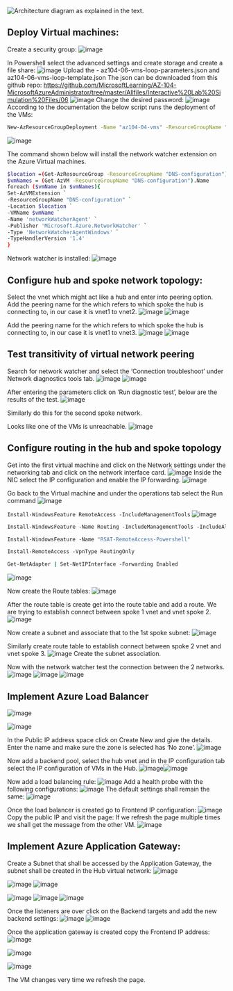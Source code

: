 ![Architecture diagram as explained in the text.](https://learn.microsoft.com/en-us/training/wwl-azure/configure-azure-load-balancer/media/lab-06.png)

## Deploy Virtual machines:
Create a security group:
![image](https://github.com/karthi770/Azure_VNet_NSG_Bastion/assets/102706119/8a8a7177-bda3-4a3f-a533-181e5ff4d173)

In Powershell select the advanced settings and create storage and create a file share:
![image](https://github.com/karthi770/Azure_VNet_NSG_Bastion/assets/102706119/feee6309-06be-4de2-87f5-24686c671878)
Upload the - az104-06-vms-loop-parameters.json and az104-06-vms-loop-template.json
The json can be downloaded from this github repo:
https://github.com/MicrosoftLearning/AZ-104-MicrosoftAzureAdministrator/tree/master/Allfiles/Interactive%20Lab%20Simulation%20Files/06
![image](https://github.com/karthi770/Jira_GitHub_intergration_Python/assets/102706119/a6435a87-dd5e-4f9c-96a2-15d483e718e2)
Change the desired password:
![image](https://github.com/karthi770/Jira_GitHub_intergration_Python/assets/102706119/d6b17514-41bf-4c86-afe2-defc9053de8c)
According to the documentation the below script runs the deployment of the VMs:
```sh
New-AzResourceGroupDeployment -Name "az104-04-vms" -ResourceGroupName "DNS-configuration" -TemplateParameterFile "az104-06-vms-loop-parameters.json" -TemplateFile "az104-06-vms-loop-template.json"
```
![image](https://github.com/karthi770/Azure_VNet_NSG_Bastion/assets/102706119/fc37a1cb-3694-42e9-84ea-68bd59ae3f49)

The command shown below will install the network watcher extension on the Azure Virtual machines.
```sh
$location =(Get-AzResourceGroup -ResourceGroupName "DNS-configuration").location
$vmNames = (Get-AzVM -ResourceGroupName "DNS-configuration").Name
foreach ($vmName in $vmNames){
Set-AzVMExtension `
-ResourceGroupName "DNS-configuration" `
-Location $location `
-VMName $vmName `
-Name 'networkWatcherAgent' `
-Publisher 'Microsoft.Azure.NetworkWatcher' `
-Type 'NetworkWatcherAgentWindows' `
-TypeHandlerVersion '1.4' 
}
```
Network watcher is installed:
![image](https://github.com/karthi770/Azure_VNet_NSG_Bastion/assets/102706119/07139b4f-5302-4300-a025-38e160f997c6)

## Configure hub and spoke network topology:

Select the vnet which might act like a hub and enter into peering option. Add the peering name for the which refers to which spoke the hub is connecting to, in our case it is vnet1 to vnet2. 
![image](https://github.com/karthi770/Jira_GitHub_intergration_Python/assets/102706119/05bbfa86-937a-49e0-8c65-80941d97a78d)
![image](https://github.com/karthi770/Jira_GitHub_intergration_Python/assets/102706119/ccc494e9-db62-4a4d-8191-99030f03b85b)

Add the peering name for the which refers to which spoke the hub is connecting to, in our case it is vnet1 to vnet3. 
![image](https://github.com/karthi770/Jira_GitHub_intergration_Python/assets/102706119/dd1f1019-6e52-4a80-80be-06bbfda45705)
![image](https://github.com/karthi770/Jira_GitHub_intergration_Python/assets/102706119/4b394bc7-6b4a-4e9c-a7f0-88fc5bed72ce)


## Test transitivity of virtual network peering
Search for network watcher and select the ‘Connection troubleshoot’ under Network diagnostics tools tab.
![image](https://github.com/karthi770/Jira_GitHub_intergration_Python/assets/102706119/612a6b1d-48ec-439e-81fb-05de20fc80ed)
![image](https://github.com/karthi770/Jira_GitHub_intergration_Python/assets/102706119/6e3cd614-ec7b-4c38-a43d-3580eb4c80c4)

After entering the parameters click on ‘Run diagnostic test’, below are the results of the test.
![image](https://github.com/karthi770/Jira_GitHub_intergration_Python/assets/102706119/45f193c0-df12-41d1-a77d-7097e90ce01b)

Similarly do this for the second spoke network.

Looks like one of the VMs is unreachable.
![image](https://github.com/karthi770/Jira_GitHub_intergration_Python/assets/102706119/dd5a8263-74ac-4169-9e93-f941ab52b22e)



## Configure routing in the hub and spoke topology

Get into the first virtual machine and click on the Network settings under the networking tab and click on the network interface card.
![image](https://github.com/karthi770/Jira_GitHub_intergration_Python/assets/102706119/f2b7d7ce-35b2-4d8f-a566-8db4b38030a0)
Inside the NIC select the IP configuration and enable the IP forwarding.
![image](https://github.com/karthi770/Jira_GitHub_intergration_Python/assets/102706119/1917f970-05f8-4a23-98ab-0a8ab672c611)

Go back to the Virtual machine and under the operations tab select the Run command
![image](https://github.com/karthi770/Jira_GitHub_intergration_Python/assets/102706119/bd5d8960-5f3d-4db8-9ea5-b1e43d3a14fc)

`Install-WindowsFeature RemoteAccess -IncludeManagementTools`
![image](https://github.com/karthi770/Jira_GitHub_intergration_Python/assets/102706119/05e26b14-4588-4027-8e2e-80b7b255e746)

```sh
Install-WindowsFeature -Name Routing -IncludeManagementTools -IncludeAllSubFeature

Install-WindowsFeature -Name "RSAT-RemoteAccess-Powershell"

Install-RemoteAccess -VpnType RoutingOnly

Get-NetAdapter | Set-NetIPInterface -Forwarding Enabled
```

![image](https://github.com/karthi770/Jira_GitHub_intergration_Python/assets/102706119/fd772443-9669-4136-8c7a-19266f2c79e3)

Now create the Route tables:
![image](https://github.com/karthi770/Jira_GitHub_intergration_Python/assets/102706119/b4394197-b33d-47fb-844c-8b53f541ccd6)

After the route table is create get into the route table and add a route. We are trying to establish connect between spoke 1 vnet and vnet spoke 2. 
![image](https://github.com/karthi770/Jira_GitHub_intergration_Python/assets/102706119/d1309946-75db-43dd-9b9b-e2307f46caf2)

Now create a subnet and associate that to the 1st spoke subnet:
![image](https://github.com/karthi770/Jira_GitHub_intergration_Python/assets/102706119/01734276-fffd-4ab0-bf5d-ad1bb60ef614)

Similarly create route table to establish connect between spoke 2 vnet and vnet spoke 3. 
![image](https://github.com/karthi770/Jira_GitHub_intergration_Python/assets/102706119/0884dda9-a910-4e96-a95e-7f880ea20fe2)
Create the subnet association.

Now with the network watcher test the connection between the 2 networks.
![image](https://github.com/karthi770/Azure_VNet_NSG_Bastion/assets/102706119/692a0876-bed0-4e11-94fe-7873f412c71c)
![image](https://github.com/karthi770/Azure_VNet_NSG_Bastion/assets/102706119/e9e91d89-3c7f-4e1e-b034-1e259d96be8e)
![image](https://github.com/karthi770/Azure_VNet_NSG_Bastion/assets/102706119/ca8fd752-12be-48f2-8d88-070071b03cf6)

## Implement Azure Load Balancer
![image](https://github.com/karthi770/Azure_VNet_NSG_Bastion/assets/102706119/e84a99b0-3a04-40bf-bd80-269d87d5f4fc)

![image](https://github.com/karthi770/Azure_VNet_NSG_Bastion/assets/102706119/c8a73b1b-a7ca-460c-859c-3abbd427e336)

In the Public IP address space click on Create New and give the details. Enter the name and make sure the zone is selected has ‘No zone’.
![image](https://github.com/karthi770/Azure_VNet_NSG_Bastion/assets/102706119/360ee405-8c88-4d25-ae34-7d04eac798eb)

Now add a backend pool, select the hub vnet and in the IP configuration tab select the IP configuration of VMs in the Hub.
![image](https://github.com/karthi770/Azure_VNet_NSG_Bastion/assets/102706119/2c513e66-dad2-488c-88ef-8641eb816e9f)![image](https://github.com/karthi770/Azure_VNet_NSG_Bastion/assets/102706119/05f6f3b4-d9bb-4ec9-8f4b-8d49b8c14f2c)

Now add a load balancing rule:
![image](https://github.com/karthi770/Azure_VNet_NSG_Bastion/assets/102706119/d625cc8d-980e-47c9-8628-dd94fe549340)
Add a health probe with the following configurations:
![image](https://github.com/karthi770/Azure_VNet_NSG_Bastion/assets/102706119/20648e94-5291-4748-82fe-179785ebf81e)
The default settings shall remain the same:
![image](https://github.com/karthi770/Azure_VNet_NSG_Bastion/assets/102706119/b2c779ed-cf89-47db-9607-98d9a221be8f)

Once the load balancer is created go to Frontend IP configuration:
![image](https://github.com/karthi770/Azure_VNet_NSG_Bastion/assets/102706119/273b2103-1402-4fd8-b577-260c8717eacc)
Copy the public IP and visit the page: If we refresh the page multiple times we shall get the message from the other VM.
![image](https://github.com/karthi770/Azure_VNet_NSG_Bastion/assets/102706119/b219757b-574f-45f0-8c39-8a123bd9f508)

## Implement Azure Application Gateway:
Create a Subnet that shall be accessed by the Application Gateway, the subnet shall be created in the Hub virtual network:
![image](https://github.com/karthi770/Azure_VNet_NSG_Bastion/assets/102706119/c6d910fe-dde0-4b35-bdb6-d9ee8693b40f)

![image](https://github.com/karthi770/Azure_VNet_NSG_Bastion/assets/102706119/0ed49f99-0821-43de-8eff-f0791c95e02f)
![image](https://github.com/karthi770/Azure_VNet_NSG_Bastion/assets/102706119/fe963e97-dcd3-425d-94c3-0b4655ea6c83)

![image](https://github.com/karthi770/Azure_VNet_NSG_Bastion/assets/102706119/4cbfd7c3-145e-46a2-a63a-eb31c112ae0d)
![image](https://github.com/karthi770/Azure_VNet_NSG_Bastion/assets/102706119/12b5a8f1-baad-4916-93aa-155053646386)
![image](https://github.com/karthi770/Azure_VNet_NSG_Bastion/assets/102706119/f61bd6d4-8303-4514-9453-79f780380ee0)

Once the listeners are over click on the Backend targets and add the new backend settings:
![image](https://github.com/karthi770/Azure_VNet_NSG_Bastion/assets/102706119/a57c9951-321e-47db-b589-294e1f099f6e)
![image](https://github.com/karthi770/Azure_VNet_NSG_Bastion/assets/102706119/1673f395-0f69-47d8-bab0-28bc6546b0ac)

Once the application gateway is created copy the Frontend IP address:
![image](https://github.com/karthi770/Azure_VNet_NSG_Bastion/assets/102706119/fbc25258-0978-4e14-8173-a412d500908c)

![image](https://github.com/karthi770/Azure_VNet_NSG_Bastion/assets/102706119/e7e9bcd1-d311-49e8-867b-e6036288053a)

![image](https://github.com/karthi770/Azure_VNet_NSG_Bastion/assets/102706119/04e542f9-6bf2-4996-9dbc-6b0483d8aa9d)

The VM changes very time we refresh the page.
